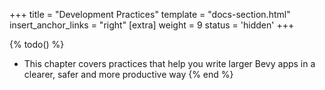 +++
title = "Development Practices"
template = "docs-section.html"
insert_anchor_links = "right"
[extra]
weight = 9
status = 'hidden'
+++

{% todo() %}

* This chapter covers practices that help you write larger Bevy apps in a clearer, safer and more productive way
{% end %}
